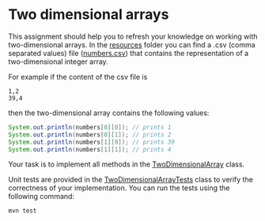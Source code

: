 # Two dimensional arrays

This assignment should help you to refresh your knowledge on working with two-dimensional arrays.
In the [resources](src/main/resources) folder you can find a .csv (comma separated values) file 
([numbers.csv](src/main/resources/numbers.csv)) that contains the representation of a two-dimensional integer array.

For example if the content of the csv file is

```csv
1,2
39,4
```

then the two-dimensional array contains the following values:

```java
System.out.println(numbers[0][0]); // prints 1
System.out.println(numbers[0][1]); // prints 2
System.out.println(numbers[1][0]); // prints 39
System.out.println(numbers[1][1]); // prints 4
```

Your task is to implement all methods in the [TwoDimensionalArray](src/main/java/course/rit/javafundamentals/twodimensionalarrays/TwoDimensionalArray.java) class.

Unit tests are provided in the [TwoDimensionalArrayTests](src/test/java/course/rit/javafundamentals/twodimensionalarrays/TwoDimensionalArrayTests.java) class to verify the correctness of your implementation.
You can run the tests using the following command:

```bash
mvn test
```